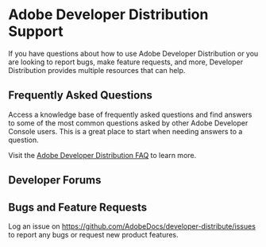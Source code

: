 <Hero slots="heading, text" background="rgb(141, 52, 78)" />

# Adobe Developer Distribution Support

If you have questions about how to use Adobe Developer Distribution or you are looking to report bugs, make feature requests, and more, Developer Distribution provides multiple resources that can help.

## Frequently Asked Questions

Access a knowledge base of frequently asked questions and find answers to some of the most common questions asked by other Adobe Developer Console users. This is a great place to start when needing answers to a question.

Visit the [Adobe Developer Distribution FAQ](faq.md) to learn more.

## Developer Forums

<!--
To start a discussion or ask questions please visit our [Developer Distribution Forums](https://www.adobe.com/go/devs_console_exl) on Adobe Experience League.

On the forums you will find official Adobe developers and knowledgeable community members who are ready and available to help you find the information you need. -->

## Bugs and Feature Requests

Log an issue on <https://github.com/AdobeDocs/developer-distribute/issues> to report any bugs or request new product features.
